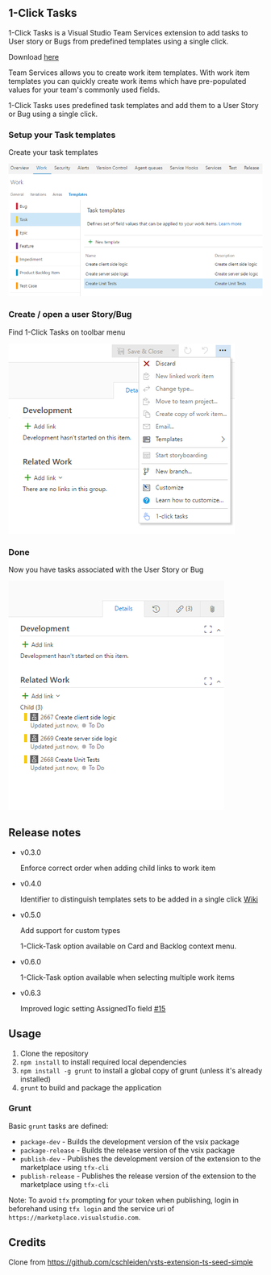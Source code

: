 ## 1-Click Tasks ##

1-Click Tasks is a Visual Studio Team Services extension to add tasks to User story or Bugs from predefined templates using a single click.

Download <a href="https://marketplace.visualstudio.com/items?itemName=ruifig.vsts-work-item-one-click-tasks" target="_blank">here</a>

Team Services allows you to create work item templates.
With work item templates you can quickly create work items which have pre-populated values for your team's commonly used fields.

1-Click Tasks uses predefined task templates and add them to a User Story or Bug using a single click.

### Setup your Task templates ###

Create your task templates

<img src="src/img/screen01.png" alt="Create your task templates" />


### Create / open a user Story/Bug ###

Find 1-Click Tasks on toolbar menu

<img src="src/img/screen02.png" alt="1-Click Tasks on the menu"/>

### Done ###

Now you have tasks associated with the User Story or Bug

<img src="src/img/screen03.png" alt="Done"/>

## Release notes ##

* v0.3.0
    
    Enforce correct order when adding child links to work item

* v0.4.0
    
    Identifier to distinguish templates sets to be added in a single click  <a href="https://github.com/figueiredorui/1-click-tasks/wiki/Group-templates-with-identifier" target="_blank">Wiki</a>

* v0.5.0 

    Add support for custom types

    1-Click-Task option available on Card and Backlog context menu.

* v0.6.0

    1-Click-Task option available when selecting multiple work items

* v0.6.3

    Improved logic setting AssignedTo field <a href="https://github.com/figueiredorui/1-click-tasks/issues/15" target="_blank">#15</a>
    
## Usage ##

1. Clone the repository
1. `npm install` to install required local dependencies
2. `npm install -g grunt` to install a global copy of grunt (unless it's already installed)
2. `grunt` to build and package the application

### Grunt ###

Basic `grunt` tasks are defined:

* `package-dev` - Builds the development version of the vsix package
* `package-release` - Builds the release version of the vsix package
* `publish-dev` - Publishes the development version of the extension to the marketplace using `tfx-cli`
* `publish-release` - Publishes the release version of the extension to the marketplace using `tfx-cli`

Note: To avoid `tfx` prompting for your token when publishing, login in beforehand using `tfx login` and the service uri of ` https://marketplace.visualstudio.com`.

## Credits ##

Clone from https://github.com/cschleiden/vsts-extension-ts-seed-simple
